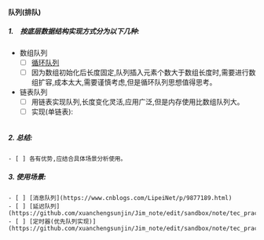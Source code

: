 #### 队列(排队)

##### 1.　按底层数据结构实现方式分为以下几种:

- 数组队列
  - [ ] [循环队列](https://github.com/xuanchengsunjin/Jim_note/blob/sandbox/note/algorithm/data_structure/circle_queue.md)
  - [ ] 因为数组初始化后长度固定,队列插入元素个数大于数组长度时,需要进行数组扩容,成本太大,需要谨慎考虑,但是循环队列思想值得思考。
- 链表队列
  - [ ] 用链表实现队列,长度变化灵活,应用广泛,但是内存使用比数组队列大。
  - [ ] 实现(单链表):
  ```C++
  
  ```
  
##### 2.  总结:
    - [ ] 各有优势,应结合具体场景分析使用。
  
##### 3.  使用场景:
    - [ ] [消息队列](https://www.cnblogs.com/LipeiNet/p/9877189.html)
    - [ ] [延迟队列](https://github.com/xuanchengsunjin/Jim_note/edit/sandbox/note/tec_practice/delay_queue.md)
    - [ ] [定时器(优先队列实现)](https://github.com/xuanchengsunjin/Jim_note/edit/sandbox/note/tec_practice/delay_queue.md)
  
